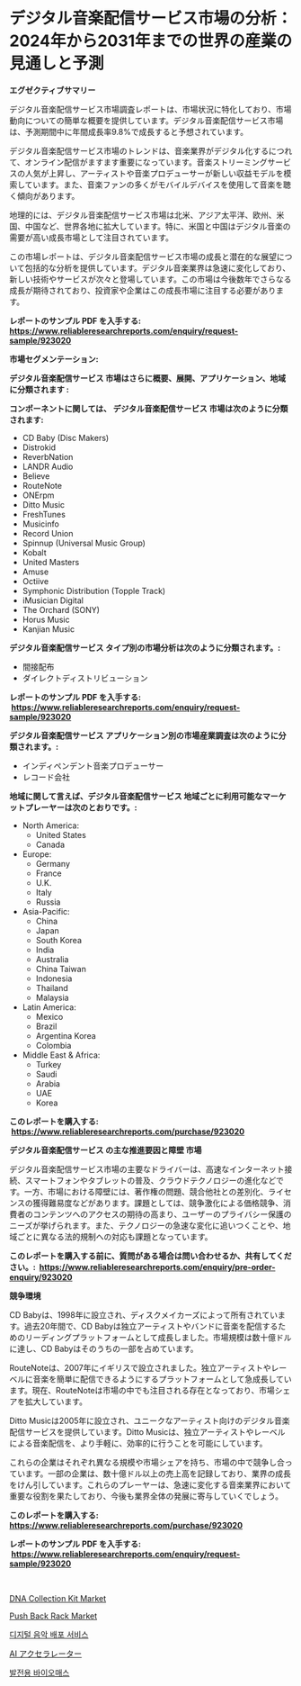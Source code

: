 <p><h1>デジタル音楽配信サービス市場の分析：2024年から2031年までの世界の産業の見通しと予測</h1></p><p><strong>エグゼクティブサマリー</strong></p>
<p><p>デジタル音楽配信サービス市場調査レポートは、市場状況に特化しており、市場動向についての簡単な概要を提供しています。デジタル音楽配信サービス市場は、予測期間中に年間成長率9.8%で成長すると予想されています。</p><p>デジタル音楽配信サービス市場のトレンドは、音楽業界がデジタル化するにつれて、オンライン配信がますます重要になっています。音楽ストリーミングサービスの人気が上昇し、アーティストや音楽プロデューサーが新しい収益モデルを模索しています。また、音楽ファンの多くがモバイルデバイスを使用して音楽を聴く傾向があります。</p><p>地理的には、デジタル音楽配信サービス市場は北米、アジア太平洋、欧州、米国、中国など、世界各地に拡大しています。特に、米国と中国はデジタル音楽の需要が高い成長市場として注目されています。</p><p>この市場レポートは、デジタル音楽配信サービス市場の成長と潜在的な展望について包括的な分析を提供しています。デジタル音楽業界は急速に変化しており、新しい技術やサービスが次々と登場しています。この市場は今後数年でさらなる成長が期待されており、投資家や企業はこの成長市場に注目する必要があります。</p></p>
<p><strong>レポートのサンプル PDF を入手する: <a href="https://www.reliableresearchreports.com/enquiry/request-sample/923020">https://www.reliableresearchreports.com/enquiry/request-sample/923020</a></strong></p>
<p><strong>市場セグメンテーション:</strong></p>
<p><strong> デジタル音楽配信サービス 市場はさらに概要、展開、アプリケーション、地域に分類されます :</strong></p>
<p><strong>コンポーネントに関しては、 デジタル音楽配信サービス 市場は次のように分類されます: &nbsp;</strong></p>
<p><ul><li>CD Baby (Disc Makers)</li><li>Distrokid</li><li>ReverbNation</li><li>LANDR Audio</li><li>Believe</li><li>RouteNote</li><li>ONErpm</li><li>Ditto Music</li><li>FreshTunes</li><li>Musicinfo</li><li>Record Union</li><li>Spinnup (Universal Music Group)</li><li>Kobalt</li><li>United Masters</li><li>Amuse</li><li>Octiive</li><li>Symphonic Distribution (Topple Track)</li><li>iMusician Digital</li><li>The Orchard (SONY)</li><li>Horus Music</li><li>Kanjian Music</li></ul></p>
<p><strong> デジタル音楽配信サービス タイプ別の市場分析は次のように分類されます。:</strong></p>
<p><ul><li>間接配布</li><li>ダイレクトディストリビューション</li></ul></p>
<p><strong>レポートのサンプル PDF を入手する: &nbsp;<a href="https://www.reliableresearchreports.com/enquiry/request-sample/923020">https://www.reliableresearchreports.com/enquiry/request-sample/923020</a></strong></p>
<p><strong> デジタル音楽配信サービス アプリケーション別の市場産業調査は次のように分類されます。:</strong></p>
<p><ul><li>インディペンデント音楽プロデューサー</li><li>レコード会社</li></ul></p>
<p><strong>地域に関して言えば、デジタル音楽配信サービス 地域ごとに利用可能なマーケットプレーヤーは次のとおりです。:</strong></p>
<p><ul>
    <li>
        North America:
        <ul>
            <li>United States</li>
            <li>Canada</li>
        </ul>
    </li>
    <li>
        Europe:
        <ul>
            <li>Germany</li>
            <li>France</li>
            <li>U.K.</li>
            <li>Italy</li>
            <li>Russia</li>
        </ul>
    </li>
    <li>
        Asia-Pacific:
        <ul>
            <li>China</li>
            <li>Japan</li>
            <li>South Korea</li>
            <li>India</li>
            <li>Australia</li>
            <li>China Taiwan</li>
            <li>Indonesia</li>
            <li>Thailand</li>
            <li>Malaysia</li>
        </ul>
    </li>
    <li>
        Latin America:
        <ul>
            <li>Mexico</li>
            <li>Brazil</li>
            <li>Argentina Korea</li>
            <li>Colombia</li>
        </ul>
    </li>
    <li>
        Middle East & Africa:
        <ul>
            <li>Turkey</li>
            <li>Saudi</li>
            <li>Arabia</li>
            <li>UAE</li>
            <li>Korea</li>
        </ul>
    </li>
    </ul></p>
<p><strong>このレポートを購入する: &nbsp;<a href="https://www.reliableresearchreports.com/purchase/923020">https://www.reliableresearchreports.com/purchase/923020</a></strong></p>
<p><strong>デジタル音楽配信サービス の主な推進要因と障壁 市場</strong></p>
<p><p>デジタル音楽配信サービス市場の主要なドライバーは、高速なインターネット接続、スマートフォンやタブレットの普及、クラウドテクノロジーの進化などです。一方、市場における障壁には、著作権の問題、競合他社との差別化、ライセンスの獲得難易度などがあります。課題としては、競争激化による価格競争、消費者のコンテンツへのアクセスの期待の高まり、ユーザーのプライバシー保護のニーズが挙げられます。また、テクノロジーの急速な変化に追いつくことや、地域ごとに異なる法的規制への対応も課題となっています。</p></p>
<p><strong>このレポートを購入する前に、質問がある場合は問い合わせるか、共有してください。:&nbsp; <a href="https://www.reliableresearchreports.com/enquiry/pre-order-enquiry/923020">https://www.reliableresearchreports.com/enquiry/pre-order-enquiry/923020</a></strong></p>
<p><strong>競争環境</strong></p>
<p><p>CD Babyは、1998年に設立され、ディスクメイカーズによって所有されています。過去20年間で、CD Babyは独立アーティストやバンドに音楽を配信するためのリーディングプラットフォームとして成長しました。市場規模は数十億ドルに達し、CD Babyはそのうちの一部を占めています。</p><p>RouteNoteは、2007年にイギリスで設立されました。独立アーティストやレーベルに音楽を簡単に配信できるようにするプラットフォームとして急成長しています。現在、RouteNoteは市場の中でも注目される存在となっており、市場シェアを拡大しています。</p><p>Ditto Musicは2005年に設立され、ユニークなアーティスト向けのデジタル音楽配信サービスを提供しています。Ditto Musicは、独立アーティストやレーベルによる音楽配信を、より手軽に、効率的に行うことを可能にしています。</p><p>これらの企業はそれぞれ異なる規模や市場シェアを持ち、市場の中で競争し合っています。一部の企業は、数十億ドル以上の売上高を記録しており、業界の成長をけん引しています。これらのプレーヤーは、急速に変化する音楽業界において重要な役割を果たしており、今後も業界全体の発展に寄与していくでしょう。</p></p>
<p><strong>このレポートを購入する: &nbsp; <a href="https://www.reliableresearchreports.com/purchase/923020">https://www.reliableresearchreports.com/purchase/923020</a></strong></p>
<p><strong>レポートのサンプル PDF を入手する: &nbsp;<a href="https://www.reliableresearchreports.com/enquiry/request-sample/923020">https://www.reliableresearchreports.com/enquiry/request-sample/923020</a></strong><strong></strong></p>
<p>&nbsp;</p>
<p><p><a href="https://issuu.com/reportprime-2/docs/dna-collection-kit-market-size-2030.pptx">DNA Collection Kit Market</a></p><p><a href="https://github.com/okotobwrhuteie/Market-Research-Report-List-1/blob/main/push-back-rack-market.md">Push Back Rack Market</a></p><p><a href="https://github.com/sougarounis/Market-Research-Report-List-2/blob/main/3051514182626.md">디지털 음악 배포 서비스</a></p><p><a href="https://github.com/mohamedbakry57/Market-Research-Report-List-2/blob/main/4412731182629.md">AI アクセラレーター</a></p><p><a href="https://github.com/laholand/Market-Research-Report-List-2/blob/main/2120679182625.md">발전용 바이오매스</a></p></p>